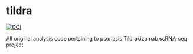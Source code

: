 # tildra
[![DOI](https://zenodo.org/badge/515809654.svg)](https://zenodo.org/badge/latestdoi/515809654)

All original analysis code pertaining to psoriasis Tildrakizumab scRNA-seq project
